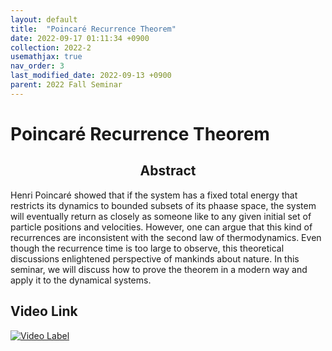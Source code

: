 ```yaml
---
layout: default
title:  "Poincaré Recurrence Theorem"
date: 2022-09-17 01:11:34 +0900
collection: 2022-2
usemathjax: true
nav_order: 3
last_modified_date: 2022-09-13 +0900
parent: 2022 Fall Seminar
---
```

# Poincaré Recurrence Theorem

## <center> Abstract </center>

Henri Poincaré showed that if the system has a fixed total energy
that restricts its dynamics to bounded subsets of its phaase space,
the system will eventually return as closely as someone like to any
given initial set of particle positions and velocities. However, one
can argue that this kind of recurrences are inconsistent with the second
law of thermodynamics. Even though the recurrence time is too
large to observe, this theoretical discussions enlightened perspective
of mankinds about nature. In this seminar, we will discuss how to
prove the theorem in a modern way and apply it to the dynamical
systems.

## Video Link

[![Video Label](https://img.youtube.com/vi/jAQ5uYeO2GI/hqdefault.jpg)](https://www.youtube.com/watch?v=jAQ5uYeO2GI&list=PL5EBXKsSx99kspIotz9slQHyIYxaBY_Q3&index=2)

<!-- ## PDF Download -->

<object data="../2022-2_download/recurrence.pdf" width="750" height="1075" type='application/pdf'></object>